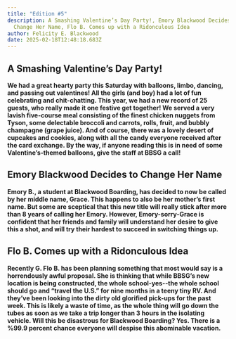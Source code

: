 ```yaml
---
title: "Edition #5"
description: A Smashing Valentine’s Day Party!, Emory Blackwood Decides to
  Change Her Name, Flo B. Comes up with a Ridonculous Idea
author: Felicity E. Blackwood
date: 2025-02-18T12:48:18.683Z
---
```

## A Smashing Valentine’s Day Party!

**We had a great hearty party this Saturday with balloons, limbo, dancing, and passing out valentines! All the girls (and boy) had a lot of fun celebrating and chit-chatting. This year, we had a new record of 25 guests, who really made it one festive get together! We served a very lavish five-course meal consisting of the finest chicken nuggets from Tyson, some delectable broccoli and carrots, rolls, fruit, and bubbly champagne (grape juice). And of course, there was a lovely desert of cupcakes and cookies, along with all the candy everyone received after the card exchange. By the way, if anyone reading this is in need of some Valentine’s-themed balloons, give the staff at BBSG a call!**

## Emory Blackwood Decides to Change Her Name

**Emory B., a student at Blackwood Boarding, has decided to now be called by her middle name, Grace. This happens to also be her mother’s first name. But some are sceptical that this new title will really stick after more than 8 years of calling her Emory. However, Emory-sorry-Grace is confident that her friends and family will understand her desire to give this a shot, and will try their hardest to succeed in switching things up.** 

## Flo B. Comes up with a Ridonculous Idea

**Recently G. Flo B. has been planning something that most would say is a horrendously awful proposal. She is thinking that while BBSG’s new location is being constructed, the whole school-yes--the whole school should go and “travel the U.S.” for nine months in a teeny tiny RV. And they’ve been looking into the dirty old glorified pick-ups for the past week. This is likely a waste of time, as the whole thing will go down the tubes as soon as we take a trip longer than 3 hours in the isolating vehicle. Will this be disastrous for Blackwood Boarding? Yes. There is a %99.9 percent chance everyone will despise this abominable vacation.**